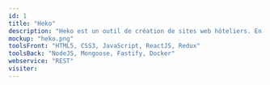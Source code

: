 ```yaml
---
id: 1
title: "Heko"
description: "Heko est un outil de création de sites web hôteliers. En effet, l'application Heko permet à son utilisateur de créer comme il le souhaite son site web hôtelier grâce à une interface ergonomique et intuitive, tout en optimisant sa performance et son SEO."
mockup: "heko.png"
toolsFront: "HTML5, CSS3, JavaScript, ReactJS, Redux"
toolsBack: "NodeJS, Mongoose, Fastify, Docker"
webservice: "REST"
visiter:
---
```

